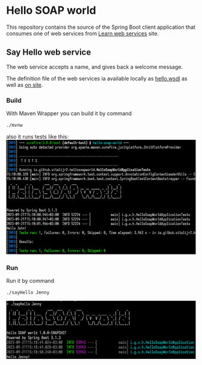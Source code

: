 # Hello SOAP world

This repository contains the source of the Spring Boot client application that consumes
one of web services from [Learn web services][learnwebservices] site.

## Say Hello web service

The web service accepts a name, and gives back a welcome message.

The definition file of the web services ia available locally as [hello.wsdl][local-wsdl]
as well as [on site][on-site-wsdl].

### Build

With Maven Wrapper you can build it by command

```bash
./mvnw
```

also it runs tests like this:
![Build](build.png)

### Run

Run it by command

```bash
./sayHello Jenny
```
![Run](run.png)

[learnwebservices]: http://learnwebservices.com

[local-wsdl]: wsdl/hello.wsdl

[on-site-wsdl]: https://apps.learnwebservices.com/services/hello?WSDL